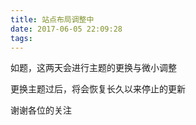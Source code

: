 ```yaml
---
title: 站点布局调整中
date: 2017-06-05 22:09:28
tags:
---
```


如题，这两天会进行主题的更换与微小调整
<!-- more -->

更换主题过后，将会恢复长久以来停止的更新
 
谢谢各位的关注
